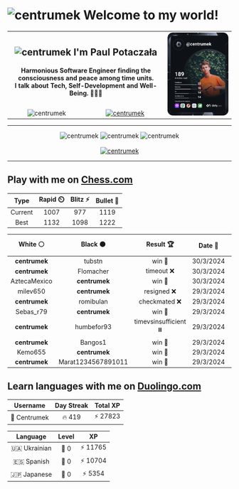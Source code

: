 <h1>
  <img
    src="https://emojis.slackmojis.com/emojis/images/1531849430/4246/blob-sunglasses.gif"
    width="30"
    alt="centrumek"
  />
  Welcome to my world!
</h1>

<table>
  <tbody>
    <tr>
      <td align="center" width="70%" colspan="2">
        <h2>
          <img
            src="https://raw.githubusercontent.com/MartinHeinz/MartinHeinz/master/wave.gif"
            width="30px"
            alt="centrumek"
          />
          I'm Paul Potaczała
        </h2>
        <h4>
          Harmonious Software Engineer finding the consciousness and peace among time units.
          <br/>
          I talk about Tech, Self-Development and Well-Being. 🌿🧘🚀
        </h4>
      </td>
      <td width="30%" rowspan="2">
        <a href="https://app.daily.dev/centrumek">
          <img
            src="./devcard.svg"
            alt="centrumek"
          />
        </a>
      </td>
    </tr>
    <tr align="center">
      <td>
        <img
          src="https://komarev.com/ghpvc/?username=centrumek&label=visitors&color=0e75b6&style=flat"
          alt="centrumek"
        >
      </td>
      <td>
        <a href="https://stackoverflow.com/users/14496012/centrumek">
          <img
            src="https://stackoverflow.com/users/flair/14496012.png?theme=dark"
            alt="centrumek"
          >
        </a>
      </td>
    </tr>
  </tbody>
</table>

---
<div align="center">
  <img 
    src="https://github-readme-stats.vercel.app/api?username=centrumek&show_icons=true&count_private=true&theme=dark&hide_border=true&hide=issues,contribs&bg_color=00000000"
    alt="centrumek"
  />
  <img
    src="https://github-readme-stats.vercel.app/api/top-langs/?username=centrumek&layout=compact&hide_border=true&theme=dark&bg_color=00000000&langs_count=6&exclude_repo=air-statistic-app"
    alt="centrumek"
  />
  <img 
    src="https://github-readme-streak-stats.herokuapp.com?user=centrumek&theme=dark&hide_border=true&background=FFFFFF00"
    alt="centrumek"
  />
  <br/>
  <br/>
  <a href="https://www.buymeacoffee.com/centrumek">
    <img
      src="https://cdn.buymeacoffee.com/buttons/v2/default-orange.png"
      height="50"
      width="210"
      alt="centrumek"
    />
  </a>
</div>

---

## Play with me on [Chess.com](https://www.chess.com/member/centrumek)

<div align="center">
<!--START_SECTION:chessStats-->
<!-- Automatically generated with https://github.com/Balastrong/chess-stats-action -->

| Type | Rapid ⏲️ | Blitz ⚡ | Bullet 🔫 |
|:---:|:---:|:---:|:---:|
| Current | 1007 | 977 | 1119 |
| Best | 1132 | 1098 | 1222 |

| White ⚪ | Black ⚫ | Result 🏆 | Date 📅 | Position 🗺️ | Type 🕕 |
|:---:|:---:|:---:|:---:|:---:|:---:|
| **centrumek** | tubstn | win 🥇 | 30/3/2024 | <a href="http://www.ee.unb.ca/cgi-bin/tervo/fen.pl?select=8/8/3k4/5R2/8/P2B4/5K2/4R3 b - -">Link</a> | Bullet |
| **centrumek** | Flomacher | timeout ❌ | 30/3/2024 | <a href="http://www.ee.unb.ca/cgi-bin/tervo/fen.pl?select=rnbqkbnr/pppp1ppp/8/4p3/8/3P4/PPP1PPPP/RNBQKBNR w KQkq e6 0 2">Link</a> | Daily |
| AztecaMexico | **centrumek** | win 🥇 | 30/3/2024 | <a href="http://www.ee.unb.ca/cgi-bin/tervo/fen.pl?select=2kr4/pp5p/2p5/4P3/1Q2p3/P1P3BP/1PK2PP1/3q4 w - -">Link</a> | Bullet |
| milev650 | **centrumek** | resigned ❌ | 29/3/2024 | <a href="http://www.ee.unb.ca/cgi-bin/tervo/fen.pl?select=r4kr1/p2R3p/1p1Q2pn/2p5/8/P3PN2/1P3PPP/4K2R b K -">Link</a> | Bullet |
| **centrumek** | romibulan | checkmated ❌ | 29/3/2024 | <a href="http://www.ee.unb.ca/cgi-bin/tervo/fen.pl?select=3R1bk1/pBp4p/1p2N1p1/8/8/6P1/P1q4P/5r1K w - -">Link</a> | Bullet |
| Sebas_r79 | **centrumek** | win 🥇 | 29/3/2024 | <a href="http://www.ee.unb.ca/cgi-bin/tervo/fen.pl?select=6k1/3r3p/6pb/1p1P4/4p3/1P2P1P1/7P/5K2 w - -">Link</a> | Bullet |
| **centrumek** | humbefor93 | timevsinsufficient ⏸️ | 29/3/2024 | <a href="http://www.ee.unb.ca/cgi-bin/tervo/fen.pl?select=8/4r3/3K4/1b2p2k/8/8/8/8 b - -">Link</a> | Bullet |
| **centrumek** | Bangos1 | win 🥇 | 29/3/2024 | <a href="http://www.ee.unb.ca/cgi-bin/tervo/fen.pl?select=6k1/R4pp1/7p/p7/4nN2/4P2P/P2r1PP1/6K1 b - -">Link</a> | Bullet |
| Kemo655 | **centrumek** | win 🥇 | 29/3/2024 | <a href="http://www.ee.unb.ca/cgi-bin/tervo/fen.pl?select=3B4/pk3r1p/3R2p1/1Np5/8/PP6/1KP4P/8 w - -">Link</a> | Bullet |
| **centrumek** | Marat1234567891011 | win 🥇 | 29/3/2024 | <a href="http://www.ee.unb.ca/cgi-bin/tervo/fen.pl?select=8/2p4p/P1np3k/p2Rp1p1/2P3K1/5r2/5r2/8 b - -">Link</a> | Bullet |

<!--END_SECTION:chessStats-->
</div>

## Learn languages with me on [Duolingo.com](https://www.duolingo.com/profile/Centrumek)

<div align="center">
<!--START_SECTION:duolingoStats-->
<!-- Automatically generated with https://github.com/centrumek/duolingo-readme-stats-->

| Username | Day Streak | Total XP |
|:---:|:---:|:---:|
| 👤 Centrumek | 🔥 419 | ⚡ 27823 |

| Language | Level | XP |
|:---:|:---:|:---:|
| 🇺🇦 Ukrainian | 👑 0 | ⚡ 11765 |
| 🇪🇸 Spanish | 👑 0 | ⚡ 10704 |
| 🇯🇵 Japanese | 👑 0 | ⚡ 5354 |

<!--END_SECTION:duolingoStats-->
</div>
<!--
**centrumek/centrumek** is a ✨ _special_ ✨ repository because its `README.md` (this file) appears on your GitHub profile.

Here are some ideas to get you started:

- 🔭 I’m currently working on ...
- 🌱 I’m currently learning ...
- 👯 I’m looking to collaborate on ...
- 🤔 I’m looking for help with ...
- 💬 Ask me about ...
- 📫 How to reach me: ...
- 😄 Pronouns: ...
- ⚡ Fun fact: ...
-->
